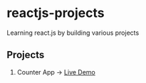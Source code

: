 # reactjs-projects
Learning react.js by building various projects

## Projects
1. Counter App -> [Live Demo](https://counter-app-dkp.vercel.app/)